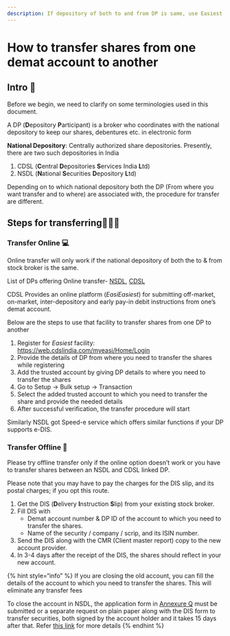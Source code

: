 ```yaml
---
description: If depository of both to and from DP is same, use Easiest for CDSL and Speed-e for NSDL. Otherwise, submit DIS physically
---
```


# How to transfer shares from one demat account to another

## Intro 👋

Before we begin, we need to clarify on some terminologies used in this document.

A DP (**D**epository **P**articipant) is a broker who coordinates with the national depository to keep our shares, debentures etc. in electronic form

**National Depository**: Centrally authorized share depositories. Presently, there are two such depositories in India

1.  CDSL (**C**entral **D**epositories **S**ervices India **L**td)
2.  NSDL (**N**ational **S**ecurities **D**epository **L**td)

Depending on to which national depository both the DP (From where you want transfer and to where) are associated with, the procedure for transfer are different.

## Steps for transferring👩🏽‍🏫

### Transfer Online 💻 <a id="Transfer-Online"></a>

Online transfer will only work if the national depository of both the to & from stock broker is the same.

List of DPs offering Online transfer- [NSDL](https://nsdl.co.in/speed-e.php), [CDSL](https://www.cdslindia.com/DP/dplist.aspx)

CDSL Provides an online platform (*EasiEasiest*) for submitting off-market, on-market, inter-depository and early pay-in debit instructions from one’s demat account.

Below are the steps to use that facility to transfer shares from one DP to another

1.  Register for *Easiest* facility: <https://web.cdslindia.com/myeasi/Home/Login>
2.  Provide the details of DP from where you need to transfer the shares while registering
3.  Add the trusted account by giving DP details to where you need to transfer the shares
4.  Go to Setup → Bulk setup → Transaction
5.  Select the added trusted account to which you need to transfer the share and provide the needed details
6.  After successful verification, the transfer procedure will start

Similarly NSDL got Speed-e service which offers similar functions if your DP supports e-DIS.

### Transfer Offline 📄 <a id="Transfer-Offline"></a>

Please try offline transfer only if the online option doesn’t work or you have to transfer shares between an NSDL and CDSL linked DP.

Please note that you may have to pay the charges for the DIS slip, and its postal charges; if you opt this route.

1.  Get the DIS (**D**elivery **I**nstruction **S**lip) from your existing stock broker.
2.  Fill DIS with
    -   Demat account number & DP ID of the account to which you need to transfer the shares.
    -   Name of the security / company / scrip, and its ISIN number.
3.  Send the DIS along with the CMR (Client master report) copy to the new account provider.
4.  In 3-4 days after the receipt of the DIS, the shares should reflect in your new account.

{% hint style=“info” %}
If you are closing the old account, you can fill the details of the account to which you need to transfer the shares. This will eliminate any transfer fees

To close the account in NSDL, the application form in [Annexure Q](https://nsdl.co.in/downloadables/annex-q.pdf) must be submitted or a separate request on plain paper along with the DIS form to transfer securities, both signed by the account holder and it takes 15 days after that. Refer [this link](https://nsdl.co.in/nsdlnews/newsarchives20.php) for more details
{% endhint %}
